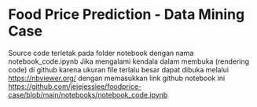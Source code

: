 # Food Price Prediction - Data Mining Case

Source code terletak pada folder notebook dengan nama notebook_code.ipynb
Jika mengalami kendala dalam membuka (rendering code) di github karena ukuran file terlalu besar dapat dibuka melalui https://nbviewer.org/ dengan memasukkan link github notebook ini https://github.com/jejejessiee/foodprice-case/blob/main/notebooks/notebook_code.ipynb
